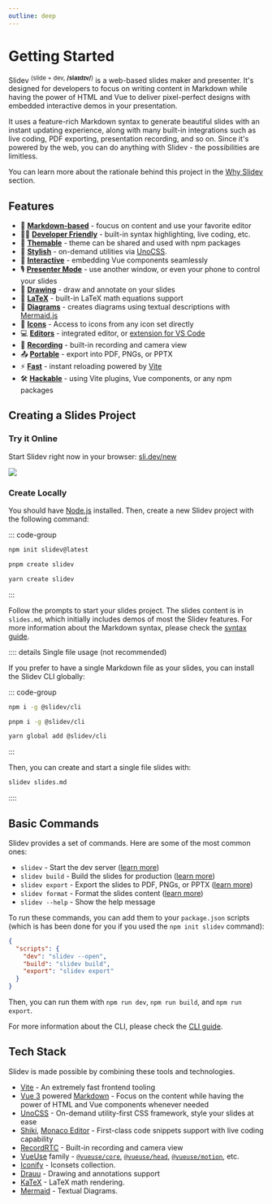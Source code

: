 ```yaml
---
outline: deep
---
```


# Getting Started

Slidev <sup>(slide + dev, **/slaɪdɪv/**)</sup> is a web-based slides maker and presenter. It's designed for developers to focus on writing content in Markdown while having the power of HTML and Vue to deliver pixel-perfect designs with embedded interactive demos in your presentation.

It uses a feature-rich Markdown syntax to generate beautiful slides with an instant updating experience, along with many built-in integrations such as live coding, PDF exporting, presentation recording, and so on. Since it's powered by the web, you can do anything with Slidev - the possibilities are limitless.

You can learn more about the rationale behind this project in the [Why Slidev](/guide/why) section.

## Features

- 📝 [**Markdown-based**](/guide/syntax.html) - foucus on content and use your favorite editor
- 🧑‍💻 [**Developer Friendly**](/guide/syntax.html#code-blocks) - built-in syntax highlighting, live coding, etc.
- 🎨 [**Themable**](/themes/gallery.html) - theme can be shared and used with npm packages
- 🌈 [**Stylish**](/guide/syntax.html#embedded-styles) - on-demand utilities via [UnoCSS](https://github.com/unocss/unocss).
- 🤹 [**Interactive**](/custom/directory-structure.html#components) - embedding Vue components seamlessly
- 🎙 [**Presenter Mode**](/guide/presenter-mode.html) - use another window, or even your phone to control your slides
- 🎨 [**Drawing**](/guide/drawing.html) - draw and annotate on your slides
- 🧮 [**LaTeX**](/guide/syntax.html#latex) - built-in LaTeX math equations support
- 📰 [**Diagrams**](/guide/syntax.html#diagrams) - creates diagrams using textual descriptions with [Mermaid.js](https://mermaid.js.org/)
- 🌟 [**Icons**](/guide/syntax.html#icons) - Access to icons from any icon set directly
- 💻 [**Editors**](/guide/editors.html) - integrated editor, or [extension for VS Code](https://github.com/slidevjs/slidev-vscode)
- 🎥 [**Recording**](/guide/recording.html) - built-in recording and camera view
- 📤 [**Portable**](/guide/exporting.html) - export into PDF, PNGs, or PPTX
- ⚡️ [**Fast**](https://vitejs.dev) - instant reloading powered by [Vite](https://vitejs.dev)
- 🛠 [**Hackable**](/custom/) - using Vite plugins, Vue components, or any npm packages

## Creating a Slides Project

### Try it Online

Start Slidev right now in your browser: [sli.dev/new](https://sli.dev/new)

[![](https://developer.stackblitz.com/img/open_in_stackblitz.svg)](https://sli.dev/new)

### Create Locally

You should have [Node.js](https://nodejs.org) installed. Then, create a new Slidev project with the following command:

::: code-group

```bash [npm]
npm init slidev@latest
```

```bash [pnpm]
pnpm create slidev
```

```bash [yarn]
yarn create slidev
```

:::

Follow the prompts to start your slides project. The slides content is in `slides.md`, which initially includes demos of most the Slidev features. For more information about the Markdown syntax, please check the [syntax guide](/guide/syntax). <!-- TODO: -->

:::: details Single file usage (not recommended)

If you prefer to have a single Markdown file as your slides, you can install the Slidev CLI globally:

::: code-group

```bash [npm]
npm i -g @slidev/cli
```

```bash [pnpm]
pnpm i -g @slidev/cli
```

```bash [yarn]
yarn global add @slidev/cli
```

:::

Then, you can create and start a single file slides with:

```bash
slidev slides.md
```

::::

## Basic Commands

Slidev provides a set of commands. Here are some of the most common ones:

- `slidev` - Start the dev server ([learn more](../builtin/cli#dev))
- `slidev build` - Build the slides for production ([learn more](../builtin/cli#build))
- `slidev export` - Export the slides to PDF, PNGs, or PPTX ([learn more](../builtin/cli#export))
- `slidev format` - Format the slides content ([learn more](../builtin/cli#format))
- `slidev --help` - Show the help message

To run these commands, you can add them to your `package.json` scripts (which is has been done for you if you used the `npm init slidev` command):

```json
{
  "scripts": {
    "dev": "slidev --open",
    "build": "slidev build",
    "export": "slidev export"
  }
}
```

Then, you can run them with `npm run dev`, `npm run build`, and `npm run export`.

For more information about the CLI, please check the [CLI guide](../builtin/cli).

<!--

## Command Line Interface

In a project where Slidev is installed, you can use the `slidev` field in your npm scripts:

```json
{
  "scripts": {
    "dev": "slidev", // start dev server
    "build": "slidev build", // build for production SPA
    "export": "slidev export" // export slides to pdf
  }
}
```

Otherwise, you can use it with [`npx`](https://github.com/npm/cli/blob/latest/bin/npx):

```bash
$ npx slidev
```

Run `slidev --help` for more options available.

## Markdown Syntax

Slidev reads your `slides.md` file under your project root and converts them into slides. Whenever you make changes to it, the content of the slides will be updated immediately. For example:

````md
# Slidev

Hello World

---

# Page 2

Directly use code blocks for highlighting

```ts
console.log('Hello, World!')
```

---

# Page 3
````

Read more about the Slidev Markdown syntax in the [syntax guide](/guide/syntax).

-->

## Tech Stack

Slidev is made possible by combining these tools and technologies.

- [Vite](https://vitejs.dev) - An extremely fast frontend tooling
- [Vue 3](https://v3.vuejs.org/) powered [Markdown](https://daringfireball.net/projects/markdown/syntax) - Focus on the content while having the power of HTML and Vue components whenever needed
- [UnoCSS](https://github.com/unocss/unocss) - On-demand utility-first CSS framework, style your slides at ease
- [Shiki](https://github.com/shikijs/shiki), [Monaco Editor](https://github.com/Microsoft/monaco-editor) - First-class code snippets support with live coding capability
- [RecordRTC](https://recordrtc.org) - Built-in recording and camera view
- [VueUse](https://vueuse.org) family - [`@vueuse/core`](https://github.com/vueuse/vueuse), [`@vueuse/head`](https://github.com/vueuse/head), [`@vueuse/motion`](https://github.com/vueuse/motion), etc.
- [Iconify](https://iconify.design/) - Iconsets collection.
- [Drauu](https://github.com/antfu/drauu) - Drawing and annotations support
- [KaTeX](https://katex.org/) - LaTeX math rendering.
- [Mermaid](https://mermaid-js.github.io/mermaid) - Textual Diagrams.
